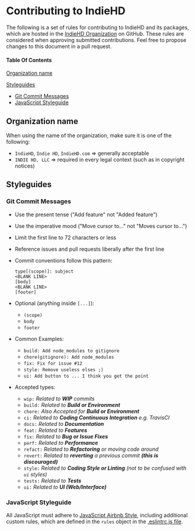 # Contributing to IndieHD

The following is a set of rules for contributing to IndieHD and its packages, which are hosted in the [IndieHD Organization](https://github.com/indiehd) on GitHub. These rules are considered when approving submitted contributions. Feel free to propose changes to this document in a pull request.

#### Table Of Contents

[Organization name](#organization-name)

[Styleguides](#styleguides)
  * [Git Commit Messages](#git-commit-messages)
  * [JavaScript Styleguide](#javascript-styleguide)

## Organization name

When using the name of the organization, make sure it is one of the following:
  * `IndieHD`, `Indie HD`, `IndieHD.com` => generally acceptable
  * `INDIE HD, LLC` => required in every legal context (such as in copyright notices)

## Styleguides

### Git Commit Messages

* Use the present tense ("Add feature" not "Added feature")
* Use the imperative mood ("Move cursor to..." not "Moves cursor to...")
* Limit the first line to 72 characters or less
* Reference issues and pull requests liberally after the first line

* Commit conventions follow this pattern:
    ```
    type[(scope)]: subject
    <BLANK LINE>
    [body]
    <BLANK LINE>
    [footer]
    ```
    
* Optional (anything inside `[...]`):    
    * `(scope)`
    * `body`
    * `footer`
    
* Common Examples:
    * `build: Add node_modules to gitignore`
    * `chore(gitignore): Add node_modules`
    * `fix: Fix for issue #12`
    * `style: Remove useless elses ;)`
    * `ui: Add button to ... I think you get the point`
 
* Accepted types:

    * `wip:`    *Related to **WIP** commits*
    * `build:`  *Related to **Build or Environment***
    * `chore:`  *Also Accepted for **Build or Environment***
    * `ci:`     *Related to **Coding Continuous Integration** e.g. TravisCI*
    * `docs:`   *Related to **Documentation***
    * `feat:`   *Related to **Features***
    * `fix:`    *Related to **Bug or Issue Fixes***
    * `perf:`   *Related to **Performance***
    * `refact:` *Related to **Refactoring** or moving code around*
    * `revert:` *Related to **reverting** a previous commit **(this is discouraged)***
    * `style:`  *Related to **Coding Style or Linting** (not to be confused with `ui` styles)*
    * `tests:`  *Related to **Tests***
    * `ui:`     *Related to **UI (Web/Interface)***

### JavaScript Styleguide

All JavaScript must adhere to [JavaScript Airbnb Style](https://github.com/airbnb/javascript/), 
including additional custom rules, which are defined in the `rules` object in the [.eslintrc.js file](https://github.com/indiehd/website-ui/blob/master/.eslintrc.js).